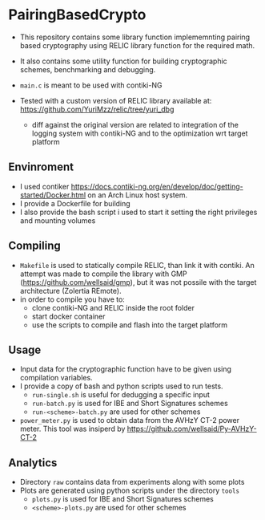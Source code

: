 # PairingBasedCrypto

* This repository contains some library function implememnting pairing based cryptography using RELIC library function for the required math. 
* It also contains some utility function for building cryptographic schemes, benchmarking and debugging.
* `main.c` is meant to be used with contiki-NG 

* Tested with a custom version of RELIC library available at: https://github.com/YuriMzz/relic/tree/yuri_dbg
  * diff against the original version are related to integration of the logging system with contiki-NG and to the optimization wrt target platform

## Envinroment
* I used contiker https://docs.contiki-ng.org/en/develop/doc/getting-started/Docker.html on an Arch Linux host system.
* I provide a Dockerfile for building
* I also provide the bash script i used to start it setting the right privileges and mounting volumes

## Compiling
* `Makefile` is used to statically compile RELIC, than link it with contiki. An attempt was made to compile the library with GMP (https://github.com/wellsaid/gmp), but it was not possile with the target architecture (Zolertia REmote).
* in order to compile you have to:
  * clone contiki-NG and RELIC inside the root folder
  * start docker container
  * use the scripts to compile and flash into the target platform


## Usage
* Input data for the cryptographic function have to be given using compilation variables. 
* I provide a copy of bash and python scripts used to run tests. 
  * `run-single.sh` is useful for dedugging a specific input
  * `run-batch.py` is used for IBE and Short Signatures schemes
  * `run-<scheme>-batch.py` are used for other schemes
* `power_meter.py` is used to obtain data from the AVHzY CT-2 power meter. This tool was insiperd by https://github.com/wellsaid/Py-AVHzY-CT-2

## Analytics
* Directory `raw` contains data from experiments along with some plots
* Plots are generated using python scripts under the directory `tools`
  * `plots.py` is used for IBE and Short Signatures schemes
  * `<scheme>-plots.py` are used for other schemes
